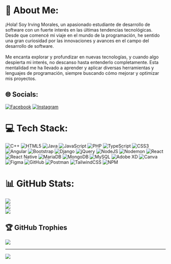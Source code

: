 # 💫 About Me:
¡Hola! Soy Irving Morales, un apasionado estudiante de desarrollo de software con un fuerte interés en las últimas tendencias tecnológicas. Desde que comencé mi viaje en el mundo de la programación, he sentido una gran curiosidad por las innovaciones y avances en el campo del desarrollo de software.<br><br>Me encanta explorar y profundizar en nuevas tecnologías, y cuando algo despierta mi interés, no descanso hasta entenderlo completamente. Esta mentalidad me ha llevado a aprender y aplicar diversas herramientas y lenguajes de programación, siempre buscando cómo mejorar y optimizar mis proyectos.


## 🌐 Socials:
 [![Facebook](https://img.shields.io/badge/Facebook-%231877F2.svg?logo=Facebook&logoColor=white&style=for-the-badge)](https://www.facebook.com/irving.moralesdom) 
 [![Instagram](https://img.shields.io/badge/Instagram-%23E4405F.svg?logo=Instagram&logoColor=white&style=for-the-badge)](https://instagram.com/irving_mordo_) 

# 💻 Tech Stack:
![C++](https://img.shields.io/badge/c++-%2300599C.svg?style=for-the-badge&logo=c%2B%2B&logoColor=white) ![HTML5](https://img.shields.io/badge/html5-%23E34F26.svg?style=for-the-badge&logo=html5&logoColor=white) ![Java](https://img.shields.io/badge/java-%23ED8B00.svg?style=for-the-badge&logo=openjdk&logoColor=white) ![JavaScript](https://img.shields.io/badge/javascript-%23323330.svg?style=for-the-badge&logo=javascript&logoColor=%23F7DF1E) ![PHP](https://img.shields.io/badge/php-%23777BB4.svg?style=for-the-badge&logo=php&logoColor=white) ![TypeScript](https://img.shields.io/badge/typescript-%23007ACC.svg?style=for-the-badge&logo=typescript&logoColor=white) ![CSS3](https://img.shields.io/badge/css3-%231572B6.svg?style=for-the-badge&logo=css3&logoColor=white) ![Angular](https://img.shields.io/badge/angular-%23DD0031.svg?style=for-the-badge&logo=angular&logoColor=white) ![Bootstrap](https://img.shields.io/badge/bootstrap-%238511FA.svg?style=for-the-badge&logo=bootstrap&logoColor=white) ![Django](https://img.shields.io/badge/django-%23092E20.svg?style=for-the-badge&logo=django&logoColor=white) ![jQuery](https://img.shields.io/badge/jquery-%230769AD.svg?style=for-the-badge&logo=jquery&logoColor=white) ![NodeJS](https://img.shields.io/badge/node.js-6DA55F?style=for-the-badge&logo=node.js&logoColor=white) ![Nodemon](https://img.shields.io/badge/NODEMON-%23323330.svg?style=for-the-badge&logo=nodemon&logoColor=%BBDEAD) ![React](https://img.shields.io/badge/react-%2320232a.svg?style=for-the-badge&logo=react&logoColor=%2361DAFB) ![React Native](https://img.shields.io/badge/react_native-%2320232a.svg?style=for-the-badge&logo=react&logoColor=%2361DAFB) ![MariaDB](https://img.shields.io/badge/MariaDB-003545?style=for-the-badge&logo=mariadb&logoColor=white) ![MongoDB](https://img.shields.io/badge/MongoDB-%234ea94b.svg?style=for-the-badge&logo=mongodb&logoColor=white) ![MySQL](https://img.shields.io/badge/mysql-4479A1.svg?style=for-the-badge&logo=mysql&logoColor=white) ![Adobe XD](https://img.shields.io/badge/Adobe%20XD-470137?style=for-the-badge&logo=Adobe%20XD&logoColor=#FF61F6) ![Canva](https://img.shields.io/badge/Canva-%2300C4CC.svg?style=for-the-badge&logo=Canva&logoColor=white) ![Figma](https://img.shields.io/badge/figma-%23F24E1E.svg?style=for-the-badge&logo=figma&logoColor=white) ![GitHub](https://img.shields.io/badge/github-%23121011.svg?style=for-the-badge&logo=github&logoColor=white) ![Postman](https://img.shields.io/badge/Postman-FF6C37?style=for-the-badge&logo=postman&logoColor=white) ![TailwindCSS](https://img.shields.io/badge/tailwindcss-%2338B2AC.svg?style=for-the-badge&logo=tailwind-css&logoColor=white) ![NPM](https://img.shields.io/badge/NPM-%23CB3837.svg?style=for-the-badge&logo=npm&logoColor=white)
# 📊 GitHub Stats:
![](https://github-readme-stats.vercel.app/api?username=IrvingMordo&theme=highcontrast&hide_border=false&include_all_commits=false&count_private=false)<br/>
![](https://github-readme-streak-stats.herokuapp.com/?user=IrvingMordo&theme=highcontrast&hide_border=false)<br/>
![](https://github-readme-stats.vercel.app/api/top-langs/?username=IrvingMordo&theme=highcontrast&hide_border=false&include_all_commits=false&count_private=false&layout=compact)

## 🏆 GitHub Trophies
![](https://github-profile-trophy.vercel.app/?username=IrvingMordo&theme=darkhub&no-frame=false&no-bg=true&margin-w=4)

---
[![](https://visitcount.itsvg.in/api?id=IrvingMordo&icon=0&color=0)](https://visitcount.itsvg.in)

<!-- Proudly created with GPRM ( https://gprm.itsvg.in ) -->
